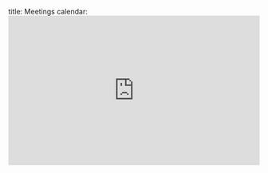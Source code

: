title: Meetings
calendar: <iframe src="https://www.google.com/calendar/embed?title=CNRG%20%26%20PAS2464&amp;showNav=0&amp;showPrint=0&amp;showTabs=0&amp;showCalendars=0&amp;mode=AGENDA&amp;height=300&amp;wkst=1&amp;bgcolor=%23FFFFFF&amp;src=cnrg.uwaterloo%40gmail.com&amp;color=%23A32929&amp;src=efvt671liptiaaten4tq7ip2rk%40group.calendar.google.com&amp;color=%23856508&amp;ctz=America%2FToronto" style=" border-width:0 " width="100%" height="300" frameborder="0" scrolling="no"></iframe>
